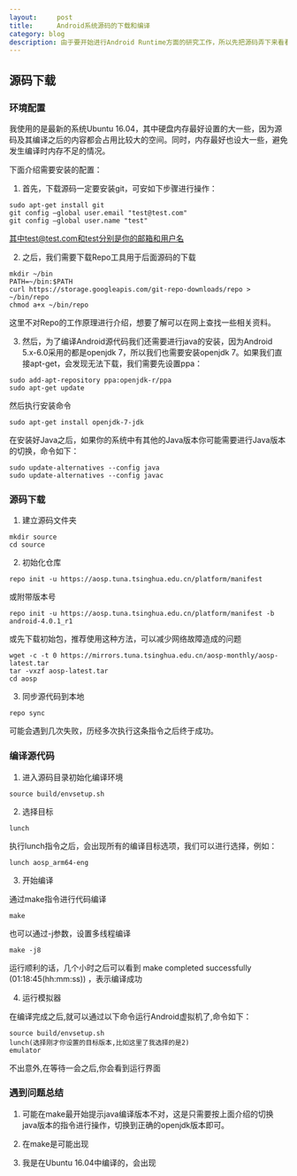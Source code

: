 ```yaml
---
layout:     post
title:      Android系统源码的下载和编译
category: blog
description: 由于要开始进行Android Runtime方面的研究工作，所以先把源码弄下来看看。
---
```


## 源码下载

### 环境配置

我使用的是最新的系统Ubuntu 16.04，其中硬盘内存最好设置的大一些，因为源码及其编译之后的内容都会占用比较大的空间。同时，内存最好也设大一些，避免发生编译时内存不足的情况。

下面介绍需要安装的配置：

1. 首先，下载源码一定要安装git，可安如下步骤进行操作：

```
sudo apt-get install git 
git config –global user.email "test@test.com" 
git config –global user.name "test"
```

其中test@test.com和test分别是你的邮箱和用户名

2. 之后，我们需要下载Repo工具用于后面源码的下载

```
mkdir ~/bin
PATH=~/bin:$PATH
curl https://storage.googleapis.com/git-repo-downloads/repo > ~/bin/repo
chmod a+x ~/bin/repo
```

这里不对Repo的工作原理进行介绍，想要了解可以在网上查找一些相关资料。

3. 然后，为了编译Android源代码我们还需要进行java的安装，因为Android 5.x-6.0采用的都是openjdk 7，所以我们也需要安装openjdk 7。如果我们直接apt-get，会发现无法下载，我们需要先设置ppa：

```
sudo add-apt-repository ppa:openjdk-r/ppa 
sudo apt-get update
```

然后执行安装命令

```
sudo apt-get install openjdk-7-jdk
```

在安装好Java之后，如果你的系统中有其他的Java版本你可能需要进行Java版本的切换，命令如下：

```
sudo update-alternatives --config java
sudo update-alternatives --config javac
```

### 源码下载

1. 建立源码文件夹

```
mkdir source
cd source
```

2. 初始化仓库

```
repo init -u https://aosp.tuna.tsinghua.edu.cn/platform/manifest
```

或附带版本号

```
repo init -u https://aosp.tuna.tsinghua.edu.cn/platform/manifest -b android-4.0.1_r1
```

或先下载初始包，推荐使用这种方法，可以减少网络故障造成的问题

```
wget -c -t 0 https://mirrors.tuna.tsinghua.edu.cn/aosp-monthly/aosp-latest.tar 
tar -vxzf aosp-latest.tar
cd aosp
```

3. 同步源代码到本地

```
repo sync
```

可能会遇到几次失败，历经多次执行这条指令之后终于成功。

### 编译源代码

1. 进入源码目录初始化编译环境

```
source build/envsetup.sh
```

2. 选择目标

```
lunch
```

执行lunch指令之后，会出现所有的编译目标选项，我们可以进行选择，例如：

```
lunch aosp_arm64-eng
```

3. 开始编译

通过make指令进行代码编译

```
make
```

也可以通过-j参数，设置多线程编译

```
make -j8
```

运行顺利的话，几个小时之后可以看到 make completed successfully (01:18:45(hh:mm:ss)) ，表示编译成功

4. 运行模拟器

在编译完成之后,就可以通过以下命令运行Android虚拟机了,命令如下：

```
source build/envsetup.sh
lunch(选择刚才你设置的目标版本,比如这里了我选择的是2)
emulator
```

不出意外,在等待一会之后,你会看到运行界面

### 遇到问题总结

1. 可能在make最开始提示java编译版本不对，这是只需要按上面介绍的切换java版本的指令进行操作，切换到正确的openjdk版本即可。

2. 在make是可能出现

3. 我是在Ubuntu 16.04中编译的，会出现
